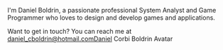 I'm Daniel Boldrin, a passionate professional System Analyst and Game Programmer who loves to design and develop games and applications.

Want to get in touch? You can reach me at daniel_cboldrin@hotmail.comDaniel Corbi Boldrin Avatar
